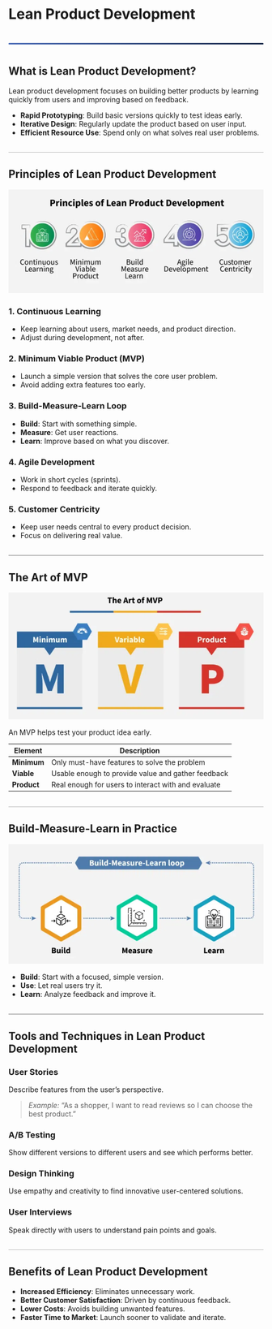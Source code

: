 <style>
  hr.section-break {
    border: none;
    height: 3px;
    background: linear-gradient(to right, #4b6cb7, #182848);
    margin: 40px 0;
    border-radius: 2px;
  }

  hr.topic-divider {
    border: none;
    height: 1.5px;
    background-color: #888;
    margin: 30px 0;
    opacity: 0.6;
  }
  
  hr.soft-line {
    border: none;
    height: 1px;
    background-color: #ccc;
    margin: 20px 0;
    opacity: 0.5;
  }
</style>

# Lean Product Development

<hr class="section-break">

## What is Lean Product Development?

Lean product development focuses on building better products by learning quickly from users and improving based on feedback.

- **Rapid Prototyping**: Build basic versions quickly to test ideas early.
- **Iterative Design**: Regularly update the product based on user input.
- **Efficient Resource Use**: Spend only on what solves real user problems.

<hr class="topic-divider">

## Principles of Lean Product Development

![LPD1](Images/lpd1.png)

### 1. Continuous Learning
- Keep learning about users, market needs, and product direction.
- Adjust during development, not after.

### 2. Minimum Viable Product (MVP)
- Launch a simple version that solves the core user problem.
- Avoid adding extra features too early.

### 3. Build-Measure-Learn Loop
- **Build**: Start with something simple.
- **Measure**: Get user reactions.
- **Learn**: Improve based on what you discover.

### 4. Agile Development
- Work in short cycles (sprints).
- Respond to feedback and iterate quickly.

### 5. Customer Centricity
- Keep user needs central to every product decision.
- Focus on delivering real value.

<hr class="topic-divider">

## The Art of MVP

![LPD2](Images/lpd2.png)

An MVP helps test your product idea early.

| Element     | Description                                               |
|-------------|-----------------------------------------------------------|
| **Minimum** | Only must-have features to solve the problem              |
| **Viable**  | Usable enough to provide value and gather feedback        |
| **Product** | Real enough for users to interact with and evaluate       |

<hr class="topic-divider">

## Build-Measure-Learn in Practice

![LPD3](Images/lpd3.png)

- **Build**: Start with a focused, simple version.
- **Use**: Let real users try it.
- **Learn**: Analyze feedback and improve it.

<hr class="topic-divider">

## Tools and Techniques in Lean Product Development

### User Stories
Describe features from the user’s perspective.
> *Example:* “As a shopper, I want to read reviews so I can choose the best product.”

### A/B Testing
Show different versions to different users and see which performs better.

### Design Thinking
Use empathy and creativity to find innovative user-centered solutions.

### User Interviews
Speak directly with users to understand pain points and goals.

<hr class="topic-divider">

## Benefits of Lean Product Development

- **Increased Efficiency**: Eliminates unnecessary work.
- **Better Customer Satisfaction**: Driven by continuous feedback.
- **Lower Costs**: Avoids building unwanted features.
- **Faster Time to Market**: Launch sooner to validate and iterate.
